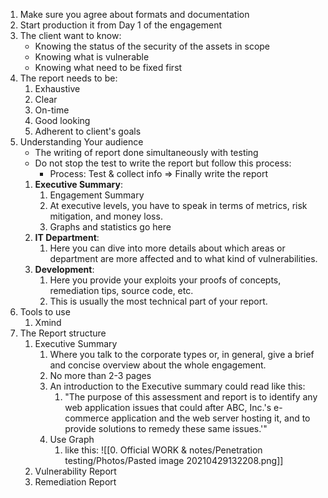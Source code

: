 1. Make sure you agree about formats and documentation
2. Start production it from Day 1 of the engagement
3. The client want to know:
	- Knowing the status of the security of the assets in scope
	- Knowing what is vulnerable
	- Knowing what need to be fixed first
4. The report needs to be:
	1. Exhaustive
	2. Clear
	3. On-time
	4. Good looking
	5. Adherent to client's goals
5. Understanding Your audience
	- The writing of report done simultaneously with testing
	- Do not stop the test to write the report but follow this process:
		- Process: Test & collect info => Finally write the report 
	1. __Executive Summary__:
		1. Engagement Summary
		2. At executive levels, you have to speak in terms of metrics, risk mitigation, and money loss.
		3. Graphs and statistics go here
	2. __IT Department__: 
		1. Here you can dive into more details about which areas or department are more affected and to what kind of vulnerabilities.
	3. __Development__:
		1. Here you provide your exploits your proofs of concepts, remediation tips, source code, etc.
		2. This is usually the most technical part of your report.
6. Tools to use
	1. Xmind
7. The Report structure
	1. Executive Summary
		1. Where you talk to the corporate types or, in general, give a brief and concise overview about the whole engagement.
		2. No more than 2-3 pages
		3. An introduction to the Executive summary could read like this:
			1. "The purpose of this assessment and report is to identify any web application issues that could after ABC, Inc.'s e-commerce application and the web server hosting it, and to provide solutions to remedy these same issues.'"
		4. Use Graph
			1. like this: ![[0. Official WORK & notes/Penetration testing/Photos/Pasted image 20210429132208.png]]
	2. Vulnerability Report
	3. Remediation Report
